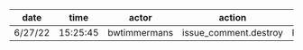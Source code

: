 | date    | time     | actor        | action                | repo             | user | data.team | data.new_repo_permission | data.old_repo_permission |
| ------- | -------- | ------------ | --------------------- | ---------------- | ---- | --------- | ------------------------ | ------------------------ |
| 6/27/22 | 15:25:45 | bwtimmermans | issue_comment.destroy | hyperledger/besu |      |           |                          |                          |
